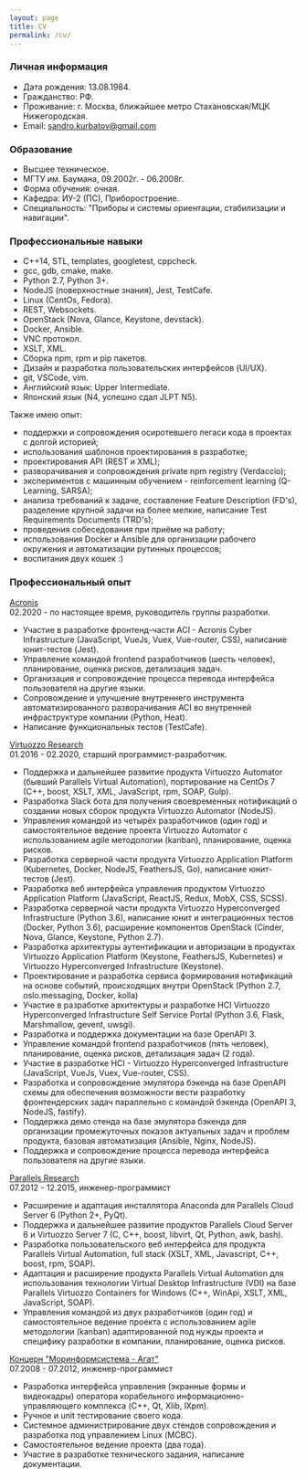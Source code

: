 ```yaml
---
layout: page
title: CV
permalink: /cv/
---
```

### Личная информация
* Дата рождения: 13.08.1984.
* Гражданство: РФ.
* Проживание: г. Москва, ближайшее метро Стахановская/МЦК Нижегородская.
* Email: [sandro.kurbatov@gmail.com](mailto:sandro.kurbatov@gmail.com)


### Образование
* Высшее техническое.
* МГТУ им. Баумана, 09.2002г. - 06.2008г.
* Форма обучения: очная.
* Кафедра: ИУ-2 (ПС), Приборостроение.
* Специальность: "Приборы и системы ориентации, стабилизации и навигации".


### Профессиональные навыки
* C++14, STL, templates, googletest, cppcheck.
* gcc, gdb, cmake, make.
* Python 2.7, Python 3+.
* NodeJS (поверхностные знания), Jest, TestCafe.
* Linux (CentOs, Fedora).
* REST, Websockets.
* OpenStack (Nova, Glance, Keystone, devstack).
* Docker, Ansible.
* VNC протокол.
* XSLT, XML.
* Сборка npm, rpm и pip пакетов.
* Дизайн и разработка пользовательских интерфейсов (UI/UX).
* git, VSCode, vim.
* Английский язык: Upper Intermediate.
* Японский язык (N4, успешно сдал JLPT N5).

Также имею опыт:
* поддержки и сопровождения осиротевшего легаси кода в проектах с долгой историей;
* использования шаблонов проектирования в разработке;
* проектирования API (REST и XML);
* разворачивания и сопровождения private npm registry (Verdaccio);
* экспериментов с машинным обучением - reinforcement learning (Q-Learning, SARSA);
* анализа требований к задаче, составление Feature Description (FD's), разделение крупной задачи на более мелкие, написание Test Requirements Documents (TRD's);
* проведения собеседования при приёме на работу;
* использования Docker и Ansible для организации рабочего окружения и автоматизации рутинных процессов;
* воспитания двух кошек :)


### Профессиональный опыт
[Acronis](https://acronis.com)  
02.2020 - по настоящее время, руководитель группы разработки.  

* Участие в разработке фронтенд-части ACI - Acronis Cyber Infrastructure (JavaScript, VueJs, Vuex, Vue-router, CSS), написание юнит-тестов (Jest).
* Управление командой frontend разработчиков (шесть человек), планирование, оценка рисков, детализация задач.
* Организация и сопровождение процесса перевода интерфейса пользователя на другие языки.
* Сопровождение и улучшение внутреннего инструмента автоматизированного разворачивания ACI во внутренней инфраструктуре компании (Python, Heat).
* Написание функциональных тестов (TestCafe).

[Virtuozzo Research](https://virtuozzo.com)  
01.2016 - 02.2020, старший программист-разработчик.  

* Поддержка и дальнейшее развитие продукта Virtuozzo Automator (бывший Parallels Virtual Automation), портирование на CentOs 7 (C++, boost, XSLT, XML, JavaScript, rpm, SOAP, Gulp).
* Разработка Slack бота для получения своевременных нотификаций о создании новых сборок продукта Virtuozzo Automator (NodeJS).
* Управления командой из четырёх разработчиков (один год) и самостоятельное ведение проекта Virtuozzo Automator с использованием agile методологии (kanban), планирование, оценка рисков.
* Разработка серверной части продукта Virtuozzo Application Platform (Kubernetes, Docker, NodeJS, FeathersJS, Go), написание юнит-тестов (Jest).
* Разработка веб интерфейса управления продуктом Virtuozzo Application Platform (JavaScript, ReactJS, Redux, MobX, CSS, SCSS).
* Разработка серверной части продукта Virtuozzo Hyperconverged Infrastructure (Python 3.6), написание юнит и интеграционных тестов (Docker, Python 3.6), расширение компонентов OpenStack (Cinder, Nova, Glance, Keystone, Python 2.7).
* Разработка архитектуры аутентификации и авторизации в продуктах Virtuozzo Application Platform (Keystone, FeathersJS, Kubernetes) и Virtuozzo Hyperconverged Infrastructure (Keystone).
* Проектирование и разработка сервиса формирования нотификаций на основе событий, происходящих внутри OpenStack (Python 2.7, oslo.messaging, Docker, kolla)
* Участие в разработке архитектуры и разработке HCI Virtuozzo Hyperconverged Infrastructure Self Service Portal (Python 3.6, Flask, Marshmallow, gevent, uwsgi).
* Разработка и поддержка документации на базе OpenAPI 3.
* Управление командой frontend разработчиков (пять человек), планирование, оценка рисков, детализация задач (2 года).
* Участие в разработке HCI - Virtuozzo Hyperconverged Infrastructure (JavaScript, VueJs, Vuex, Vue-router, CSS).
* Разработка и сопровождение эмулятора бэкенда на базе OpenAPI схемы для обеспечения возможности вести разработку фронтендерских задач параллельно с командой бэкенда (OpenAPI 3, NodeJS, fastify).
* Поддержка демо стенда на базе эмулятора бэкенда для организации промежуточных показов актуальных задач и проблем продукта, базовая автоматизация (Ansible, Nginx, NodeJS).
* Поддержка и сопровождение процесса перевода интерфейса пользователя на другие языки.

[Parallels Research](https://www.parallels.com)  
07.2012 - 12.2015, инженер-программист  

* Расширение и адаптация инсталлятора Anaconda для Parallels Cloud Server 6 (Python 2+, PyQt).
* Поддержка и дальнейшее развитие продуктов Parallels Cloud Server 6 и Virtuozzo Server 7 (C, C++, boost, libvirt, Qt, Python, awk, bash).
* Разработка пользовательского веб интерфейса для продукта Parallels Virtual Automation, full stack (XSLT, XML, Javascript, C++, boost, rpm, SOAP).
* Адаптация и расширение продукта Parallels Virtual Automation для использования технологии Virtual Desktop Infrastructure (VDI) на базе Parallels Virtuozzo Containers for Windows (C++, WinApi, XSLT, XML, JavaScript, SOAP).
* Управления командой из двух разработчиков (один год) и самостоятельное ведение проекта с использованием agile методологии (kanban) адаптированной под нужды проекта и специфику разработки в компании, планирование, оценка рисков.

[Концерн "Моринформсистема - Агат"](http://www.concern-agat.ru)  
07.2008 - 07.2012, инженер-программист  

* Разработка интерфейса управления (экранные формы и видеокадры) оператора корабельного информационно-управляющего комплекса (C++, Qt, Xlib, lXpm).
* Ручное и unit тестирование своего кода.
* Системное администрирование двух стендов сопровождения и разработка под управлением Linux (МСВС).
* Самостоятельное ведение проекта (два года).
* Участие в разработке технического задания, написание документации.
